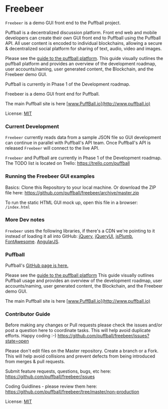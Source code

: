 Freebeer
========
`Freebeer` is a demo GUI front end to the Puffball project. 

Puffball is a decentralized discussion platform. Front end web and mobile developers can create their own GUI front end to Puffball using the Puffball API. All user content is encoded to individual blockchains, allowing a secure & decentralized social platform for sharing of text, audio, video and images.

Please see the [guide to the puffball platform](http://extrazoom.com/image-10847.html). This guide visually outlines the puffball platform and provides an overview of the development roadmap, user accounts/naming, user generated content, the Blockchain, and the Freebeer demo GUI.

Puffball is currently in Phase 1 of the Development roadmap. 

Freebeer is a demo GUI front end for Puffball.

The main Puffball site is here [www.PuffBall.io](http://www.puffball.io)

License: [MIT](http://opensource.org/licenses/MIT)


### Current Development
`Freebeer` currently reads data from a sample JSON file so GUI development can continue in parallel with Puffball's API team. Once Puffball's API is released `Freebeer` will connect to the live API. 

`Freebeer` and Puffball are currently in Phase 1 of the Development roadmap. The TODO list is located on Trello: https://trello.com/puffball

### Running the Freebeer GUI examples
Basics: Clone this Repository to your local machine. Or download the ZIP file here:
https://github.com/puffball/freebeer/archive/master.zip

To run the static HTML GUI mock up, open this file in a browser:
`/index.html`

### More Dev notes
`Freebeer` uses the following libraries, if there's a CDN we're pointing to it instead of loading it all into GitHub:
   [jQuery](http://www.jquery.com), 
   [jQueryUI](http://www.jqueryui.com), 
   [jsPlumb](http://jsplumbtoolkit.com/demo/home/jquery.html), 
   [FontAwesome](http://fortawesome.github.io/Font-Awesome).
   [AngularJS](http://angularjs.org/).

### Puffball
Puffball's [GitHub page is here.](https://github.com/puffball/puffball)

Please see the [guide to the puffball platform](http://extrazoom.com/image-10847.html) This guide visually outlines Puffball usage and provides an overview of the development roadmap, user accounts/naming, user generated content, the Blockchain, and the Freebeer demo GUI.

The main Puffball site is here [www.PuffBall.io](http://www.puffball.io)

### Contributor Guide
Before making any changes or Pull requests please check the issues and/or post a question here to coordinate tasks. This will help avoid duplicate efforts. Happy coding :-)
https://github.com/puffball/freebeer/issues?state=open

Please don't edit files on the Master repository. Create a branch or a Fork. This will help avoid collisions and prevent defects from being introduced from merges & pull requests.

Submit feature requests, questions, bugs, etc here:
https://github.com/puffball/freebeer/issues

Coding Guidlines - please review them here:
https://github.com/puffball/freebeer/tree/master/non-production

License: [MIT](http://opensource.org/licenses/MIT)
